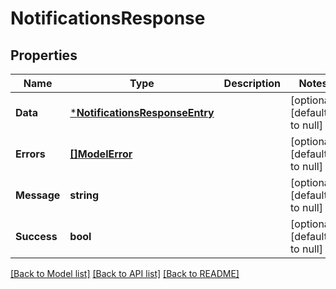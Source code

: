 # NotificationsResponse

## Properties

| Name        | Type                                                             | Description | Notes                        |
| ----------- | ---------------------------------------------------------------- | ----------- | ---------------------------- |
| **Data**    | [***NotificationsResponseEntry**](NotificationsResponseEntry.md) |             | [optional] [default to null] |
| **Errors**  | [**[]ModelError**](Error.md)                                     |             | [optional] [default to null] |
| **Message** | **string**                                                       |             | [optional] [default to null] |
| **Success** | **bool**                                                         |             | [optional] [default to null] |

[[Back to Model list]](../README.md#documentation-for-models) [[Back to API list]](../README.md#documentation-for-api-endpoints) [[Back to README]](../README.md)
